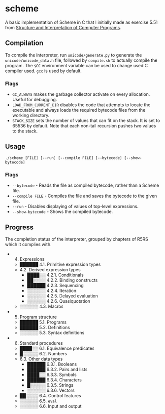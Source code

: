 # scheme

A basic implementation of Scheme in C that I initially made as exercise 5.51 from [Structure and Interpretation of Computer Programs](https://mitpress.mit.edu/sites/default/files/sicp/index.html).

## Compilation
To compile the interpreter, run `unicode/generate.py` to generate the `unicode/unicode_data.h` file, followed by `compile.sh` to actually compile the program.
The `$CC` environment variable can be used to change used C compiler used. `gcc` is used by default.

### Flags
- `GC_ALWAYS` makes the garbage collector activate on every allocation. Useful for debugging.
- `LOAD_FROM_CURRENT_DIR` disables the code that attempts to locate the executable and always loads the required bytecode files from the working directory.
- `STACK_SIZE` sets the number of values that can fit on the stack. It is set to 65536 by default. Note that each non-tail recursion pushes two values to the stack.

## Usage
`./scheme [FILE] [--run] [--compile FILE] [--bytecode] [--show-bytecode]`

### Flags
- `--bytecode` - Reads the file as compiled bytecode, rather than a Scheme file.
- `--compile FILE` - Compiles the file and saves the bytecode to the given file.
- `--run` - Disables displaying of values of top-level expressions.
- `--show-bytecode` - Shows the compiled bytecode.

## Progress

The completion status of the interpreter, grouped by chapters of R5RS which it complies with.

- 4. Expressions
    - ██████ 4.1. Primitive expression types
    - 4.2. Derived expression types
        - ████░░ 4.2.1. Conditionals
        - ██░░░░ 4.2.2. Binding constructs
        - ██████ 4.2.3. Sequencing
        - ░░░░░░ 4.2.4. Iteration
        - ░░░░░░ 4.2.5. Delayed evaluation
        - ░░░░░░ 4.2.6. Quasiquotation
    - ░░░░░░ 4.3. Macros
- 5. Program structure
    - ██████ 5.1. Programs
    - ██████ 5.2. Definitions
    - ░░░░░░ 5.3. Syntax definitions
- 6. Standard procedures
    - ████░░ 6.1. Equivalence predicates
    - █░░░░░ 6.2. Numbers
    - 6.3. Other data types
        - ██████ 6.3.1. Booleans
        - ██████ 6.3.2. Pairs and lists
        - ████░░ 6.3.3. Symbols
        - ██████ 6.3.4. Characters
        - █░░░░░ 6.3.5. Strings
        - ░░░░░░ 6.3.6. Vectors
    - ██░░░░ 6.4. Control features
    - ░░░░░░ 6.5. `eval`
    - ░░░░░░ 6.6. Input and output
